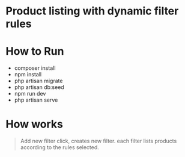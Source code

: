 # Product listing with dynamic filter rules
# How to Run
- composer install
- npm install
- php artisan migrate
- php artisan db:seed
- npm run dev
- php artisan serve

# How works
> Add new filter click, creates new filter. each filter lists products according to the rules selected.
